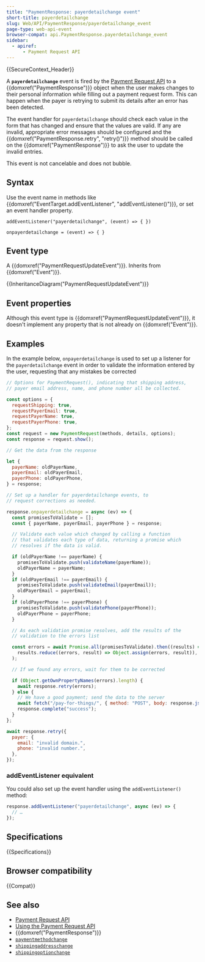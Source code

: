 ```yaml
---
title: "PaymentResponse: payerdetailchange event"
short-title: payerdetailchange
slug: Web/API/PaymentResponse/payerdetailchange_event
page-type: web-api-event
browser-compat: api.PaymentResponse.payerdetailchange_event
sidebar:
  - apiref:
      - Payment Request API
---
```


{{SecureContext_Header}}

A **`payerdetailchange`** event is fired by the [Payment Request API](/en-US/docs/Web/API/Payment_Request_API) to a {{domxref("PaymentResponse")}} object when the user makes changes to their personal information while filling out a payment request form. This can happen when the payer is retrying to submit its details after an error has been detected.

The event handler for `payerdetailchange` should check each value in the form that has changed and ensure that the values are valid. If any are invalid, appropriate error messages should be configured and the {{domxref("PaymentResponse.retry", "retry()")}} method should be called on the {{domxref("PaymentResponse")}} to ask the user to update the invalid entries.

This event is not cancelable and does not bubble.

## Syntax

Use the event name in methods like {{domxref("EventTarget.addEventListener", "addEventListener()")}}, or set an event handler property.

```js-nolint
addEventListener("payerdetailchange", (event) => { })

onpayerdetailchange = (event) => { }
```

## Event type

A {{domxref("PaymentRequestUpdateEvent")}}. Inherits from {{domxref("Event")}}.

{{InheritanceDiagram("PaymentRequestUpdateEvent")}}

## Event properties

Although this event type is {{domxref("PaymentRequestUpdateEvent")}}, it doesn't implement any property that is not already on {{domxref("Event")}}.

## Examples

In the example below, `onpayerdetailchange` is used to set up a listener for the `payerdetailchange` event in order to validate the information entered by the user, requesting that any mistakes be corrected

```js
// Options for PaymentRequest(), indicating that shipping address,
// payer email address, name, and phone number all be collected.

const options = {
  requestShipping: true,
  requestPayerEmail: true,
  requestPayerName: true,
  requestPayerPhone: true,
};
const request = new PaymentRequest(methods, details, options);
const response = request.show();

// Get the data from the response

let {
  payerName: oldPayerName,
  payerEmail: oldPayerEmail,
  payerPhone: oldPayerPhone,
} = response;

// Set up a handler for payerdetailchange events, to
// request corrections as needed.

response.onpayerdetailchange = async (ev) => {
  const promisesToValidate = [];
  const { payerName, payerEmail, payerPhone } = response;

  // Validate each value which changed by calling a function
  // that validates each type of data, returning a promise which
  // resolves if the data is valid.

  if (oldPayerName !== payerName) {
    promisesToValidate.push(validateName(payerName));
    oldPayerName = payerName;
  }
  if (oldPayerEmail !== payerEmail) {
    promisesToValidate.push(validateEmail(payerEmail));
    oldPayerEmail = payerEmail;
  }
  if (oldPayerPhone !== payerPhone) {
    promisesToValidate.push(validatePhone(payerPhone));
    oldPayerPhone = payerPhone;
  }

  // As each validation promise resolves, add the results of the
  // validation to the errors list

  const errors = await Promise.all(promisesToValidate).then((results) =>
    results.reduce((errors, result) => Object.assign(errors, result)),
  );

  // If we found any errors, wait for them to be corrected

  if (Object.getOwnPropertyNames(errors).length) {
    await response.retry(errors);
  } else {
    // We have a good payment; send the data to the server
    await fetch("/pay-for-things/", { method: "POST", body: response.json() });
    response.complete("success");
  }
};

await response.retry({
  payer: {
    email: "invalid domain.",
    phone: "invalid number.",
  },
});
```

### addEventListener equivalent

You could also set up the event handler using the `addEventListener()` method:

```js
response.addEventListener("payerdetailchange", async (ev) => {
  // …
});
```

## Specifications

{{Specifications}}

## Browser compatibility

{{Compat}}

## See also

- [Payment Request API](/en-US/docs/Web/API/Payment_Request_API)
- [Using the Payment Request API](/en-US/docs/Web/API/Payment_Request_API/Using_the_Payment_Request_API)
- {{domxref("PaymentResponse")}}
- [`paymentmethodchange`](/en-US/docs/Web/API/PaymentRequest/paymentmethodchange_event)
- [`shippingaddresschange`](/en-US/docs/Web/API/PaymentRequest/shippingaddresschange_event)
- [`shippingoptionchange`](/en-US/docs/Web/API/PaymentRequest/shippingoptionchange_event)
